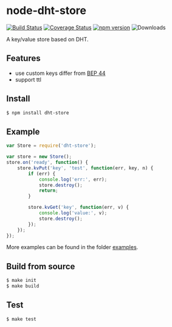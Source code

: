 # node-dht-store
[![Build Status](https://travis-ci.org/Covertness/node-dht-store.svg?branch=master)](https://travis-ci.org/Covertness/node-dht-store)
[![Coverage Status](https://coveralls.io/repos/Covertness/node-dht-store/badge.svg)](https://coveralls.io/r/Covertness/node-dht-store)
[![npm version](https://badge.fury.io/js/dht-store.svg)](http://badge.fury.io/js/dht-store)
![Downloads](https://img.shields.io/npm/dm/dht-store.svg?style=flat)

A key/value store based on DHT.

## Features
- use custom keys differ from [BEP 44](http://bittorrent.org/beps/bep_0044.html)
- support ttl

## Install
```bash
$ npm install dht-store
```

## Example
```js
var Store = require('dht-store');

var store = new Store();
store.on('ready', function() {
    store.kvPut('key', 'test', function(err, key, n) {
        if (err) {
            console.log('err:', err);
            store.destroy();
            return;
        }

        store.kvGet('key', function(err, v) {
            console.log('value:', v);
            store.destroy();
        });
    });
});
```
More examples can be found in the folder [examples](examples/).

## Build from source
```bash
$ make init
$ make build
```

## Test
```bash
$ make test
```